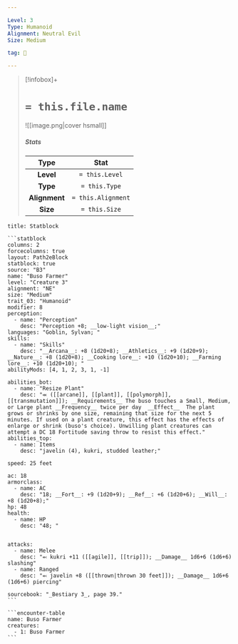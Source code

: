 ```yaml
---

Level: 3
Type: Humanoid
Alignment: Neutral Evil
Size: Medium

tag: 👹

---
```


> [!infobox]+
> #  `= this.file.name`
> ![[image.png|cover hsmall]]
> ##### Stats
> Type | Stat |
> :---:|:---:|
> **Level** | `= this.Level` |
> **Type** | `= this.Type` |
> **Alignment** | `= this.Alignment` |
> **Size** | `= this.Size` |



````ad-info
title: Statblock

```statblock
columns: 2
forcecolumns: true
layout: Path2eBlock
statblock: true
source: "B3"
name: "Buso Farmer"
level: "Creature 3"
alignment: "NE"
size: "Medium"
trait_03: "Humanoid"
modifier: 8
perception:
  - name: "Perception"
    desc: "Perception +8; __low-light vision__;"
languages: "Goblin, Sylvan; "
skills:
  - name: "Skills"
    desc: "__Arcana__: +8 (1d20+8); __Athletics__: +9 (1d20+9); __Nature__: +8 (1d20+8); __Cooking lore__: +10 (1d20+10); __Farming lore__: +10 (1d20+10); "
abilityMods: [4, 1, 2, 3, 1, -1]

abilities_bot:
  - name: "Resize Plant"
    desc: "⬺ ([[arcane]], [[plant]], [[polymorph]], [[transmutation]]); __Requirements__ The buso touches a Small, Medium, or Large plant __Frequency__ twice per day  __Effect__  The plant grows or shrinks by one size, remaining that size for the next 5 minutes. If used on a plant creature, this effect has the effects of enlarge or shrink (buso's choice). Unwilling plant creatures can attempt a DC 18 Fortitude saving throw to resist this effect."
abilities_top:
  - name: Items
    desc: "javelin (4), kukri, studded leather;"

speed: 25 feet

ac: 18
armorclass:
  - name: AC
    desc: "18; __Fort__: +9 (1d20+9); __Ref__: +6 (1d20+6); __Will__: +8 (1d20+8);"
hp: 48
health:
  - name: HP
    desc: "48; "


attacks:
  - name: Melee
    desc: "⬻ kukri +11 ([[agile]], [[trip]]); __Damage__ 1d6+6 (1d6+6) slashing"
  - name: Ranged
    desc: "⬻ javelin +8 ([[thrown|thrown 30 feet]]); __Damage__ 1d6+6 (1d6+6) piercing"

sourcebook: "_Bestiary 3_, page 39."
```

```encounter-table
name: Buso Farmer
creatures:
  - 1: Buso Farmer
```

````


